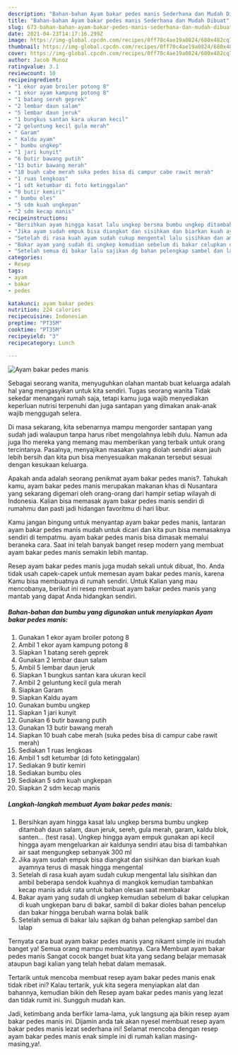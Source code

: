 ```yaml
---
description: "Bahan-bahan Ayam bakar pedes manis Sederhana dan Mudah Dibuat"
title: "Bahan-bahan Ayam bakar pedes manis Sederhana dan Mudah Dibuat"
slug: 673-bahan-bahan-ayam-bakar-pedes-manis-sederhana-dan-mudah-dibuat
date: 2021-04-23T14:17:16.299Z
image: https://img-global.cpcdn.com/recipes/0ff70c4ae19a0824/680x482cq70/ayam-bakar-pedes-manis-foto-resep-utama.jpg
thumbnail: https://img-global.cpcdn.com/recipes/0ff70c4ae19a0824/680x482cq70/ayam-bakar-pedes-manis-foto-resep-utama.jpg
cover: https://img-global.cpcdn.com/recipes/0ff70c4ae19a0824/680x482cq70/ayam-bakar-pedes-manis-foto-resep-utama.jpg
author: Jacob Munoz
ratingvalue: 3.1
reviewcount: 10
recipeingredient:
- "1 ekor ayam broiler potong 8"
- "1 ekor ayam kampung potong 8"
- "1 batang sereh geprek"
- "2 lembar daun salam"
- "5 lembar daun jeruk"
- "1 bungkus santan kara ukuran kecil"
- "2 geluntung kecil gula merah"
- " Garam"
- " Kaldu ayam"
- " bumbu ungkep"
- "1 jari kunyit"
- "6 butir bawang putih"
- "13 butir bawang merah"
- "10 buah cabe merah suka pedes bisa di campur cabe rawit merah"
- "1 ruas lengkoas"
- "1 sdt ketumbar di foto ketinggalan"
- "9 butir kemiri"
- " bumbu oles"
- "5 sdm kuah ungkepan"
- "2 sdm kecap manis"
recipeinstructions:
- "Bersihkan ayam hingga kasat lalu ungkep bersma bumbu ungkep ditambah daun salam, daun jeruk, sereh, gula merah, garam, kaldu blok, santen... (test rasa). Ungkep hingga ayam empuk gunakan api kecil hingga ayam mengeluarkan air kaldunya sendiri atau bisa di tambahkan air saat mengungkep sebanyak 300 ml"
- "Jika ayam sudah empuk bisa diangkat dan sisihkan dan biarkan kuah ayamnya terus di masak hingga mengental"
- "Setelah di rasa kuah ayam sudah cukup mengental lalu sisihkan dan ambil beberapa sendok kuahnya di mangkok kemudian tambahkan kecap manis aduk rata untuk bahan olesan saat membakar"
- "Bakar ayam yang sudah di ungkep kemudian sebelum di bakar celupkan di kuah ungkepan baru di bakar, sambil di bakar dioles bahan pencelup dan bakar hingga berubah warna bolak balik"
- "Setelah semua di bakar lalu sajikan dg bahan pelengkap sambel dan lalap"
categories:
- Resep
tags:
- ayam
- bakar
- pedes

katakunci: ayam bakar pedes 
nutrition: 224 calories
recipecuisine: Indonesian
preptime: "PT35M"
cooktime: "PT35M"
recipeyield: "3"
recipecategory: Lunch

---
```



![Ayam bakar pedes manis](https://img-global.cpcdn.com/recipes/0ff70c4ae19a0824/680x482cq70/ayam-bakar-pedes-manis-foto-resep-utama.jpg)

Sebagai seorang wanita, menyuguhkan olahan mantab buat keluarga adalah hal yang mengasyikan untuk kita sendiri. Tugas seorang  wanita Tidak sekedar menangani rumah saja, tetapi kamu juga wajib menyediakan keperluan nutrisi terpenuhi dan juga santapan yang dimakan anak-anak wajib menggugah selera.

Di masa  sekarang, kita sebenarnya mampu mengorder santapan yang sudah jadi walaupun tanpa harus ribet mengolahnya lebih dulu. Namun ada juga lho mereka yang memang mau memberikan yang terbaik untuk orang tercintanya. Pasalnya, menyajikan masakan yang diolah sendiri akan jauh lebih bersih dan kita pun bisa menyesuaikan makanan tersebut sesuai dengan kesukaan keluarga. 



Apakah anda adalah seorang penikmat ayam bakar pedes manis?. Tahukah kamu, ayam bakar pedes manis merupakan makanan khas di Nusantara yang sekarang digemari oleh orang-orang dari hampir setiap wilayah di Indonesia. Kalian bisa memasak ayam bakar pedes manis sendiri di rumahmu dan pasti jadi hidangan favoritmu di hari libur.

Kamu jangan bingung untuk menyantap ayam bakar pedes manis, lantaran ayam bakar pedes manis mudah untuk dicari dan kita pun bisa memasaknya sendiri di tempatmu. ayam bakar pedes manis bisa dimasak memalui beraneka cara. Saat ini telah banyak banget resep modern yang membuat ayam bakar pedes manis semakin lebih mantap.

Resep ayam bakar pedes manis juga mudah sekali untuk dibuat, lho. Anda tidak usah capek-capek untuk memesan ayam bakar pedes manis, karena Kamu bisa membuatnya di rumah sendiri. Untuk Kalian yang mau mencobanya, berikut ini resep membuat ayam bakar pedes manis yang mantab yang dapat Anda hidangkan sendiri.

<!--inarticleads1-->

##### Bahan-bahan dan bumbu yang digunakan untuk menyiapkan Ayam bakar pedes manis:

1. Gunakan 1 ekor ayam broiler potong 8
1. Ambil 1 ekor ayam kampung potong 8
1. Siapkan 1 batang sereh geprek
1. Gunakan 2 lembar daun salam
1. Ambil 5 lembar daun jeruk
1. Siapkan 1 bungkus santan kara ukuran kecil
1. Ambil 2 geluntung kecil gula merah
1. Siapkan  Garam
1. Siapkan  Kaldu ayam
1. Gunakan  bumbu ungkep
1. Siapkan 1 jari kunyit
1. Gunakan 6 butir bawang putih
1. Gunakan 13 butir bawang merah
1. Siapkan 10 buah cabe merah (suka pedes bisa di campur cabe rawit merah)
1. Sediakan 1 ruas lengkoas
1. Ambil 1 sdt ketumbar (di foto ketinggalan)
1. Sediakan 9 butir kemiri
1. Sediakan  bumbu oles
1. Sediakan 5 sdm kuah ungkepan
1. Siapkan 2 sdm kecap manis




<!--inarticleads2-->

##### Langkah-langkah membuat Ayam bakar pedes manis:

1. Bersihkan ayam hingga kasat lalu ungkep bersma bumbu ungkep ditambah daun salam, daun jeruk, sereh, gula merah, garam, kaldu blok, santen... (test rasa). Ungkep hingga ayam empuk gunakan api kecil hingga ayam mengeluarkan air kaldunya sendiri atau bisa di tambahkan air saat mengungkep sebanyak 300 ml
1. Jika ayam sudah empuk bisa diangkat dan sisihkan dan biarkan kuah ayamnya terus di masak hingga mengental
1. Setelah di rasa kuah ayam sudah cukup mengental lalu sisihkan dan ambil beberapa sendok kuahnya di mangkok kemudian tambahkan kecap manis aduk rata untuk bahan olesan saat membakar
1. Bakar ayam yang sudah di ungkep kemudian sebelum di bakar celupkan di kuah ungkepan baru di bakar, sambil di bakar dioles bahan pencelup dan bakar hingga berubah warna bolak balik
1. Setelah semua di bakar lalu sajikan dg bahan pelengkap sambel dan lalap




Ternyata cara buat ayam bakar pedes manis yang nikamt simple ini mudah banget ya! Semua orang mampu membuatnya. Cara Membuat ayam bakar pedes manis Sangat cocok banget buat kita yang sedang belajar memasak ataupun bagi kalian yang telah hebat dalam memasak.

Tertarik untuk mencoba membuat resep ayam bakar pedes manis enak tidak ribet ini? Kalau tertarik, yuk kita segera menyiapkan alat dan bahannya, kemudian bikin deh Resep ayam bakar pedes manis yang lezat dan tidak rumit ini. Sungguh mudah kan. 

Jadi, ketimbang anda berfikir lama-lama, yuk langsung aja bikin resep ayam bakar pedes manis ini. Dijamin anda tak akan nyesel membuat resep ayam bakar pedes manis lezat sederhana ini! Selamat mencoba dengan resep ayam bakar pedes manis enak simple ini di rumah kalian masing-masing,ya!.

